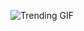 ![Trending GIF](https://media1.giphy.com/media/v1.Y2lkPThiYjIxNzcybTI0OXV1MHE4dWE1dzJjMWV4dDgybzFiYXhoZ2V1dGZvZnVhcTNiNiZlcD12MV9naWZzX3NlYXJjaCZjdD1n/xUPGcEliCc7bETyfO8/giphy.gif)
